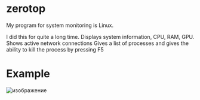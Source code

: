 # zerotop
My program for system monitoring is Linux.

I did this for quite a long time.
Displays system information, CPU, RAM, GPU.
Shows active network connections
Gives a list of processes and gives the ability to kill the process by pressing F5

# Example
![изображение](https://github.com/user-attachments/assets/b7a89e55-9465-4fb3-8b06-a6712c45857a)
